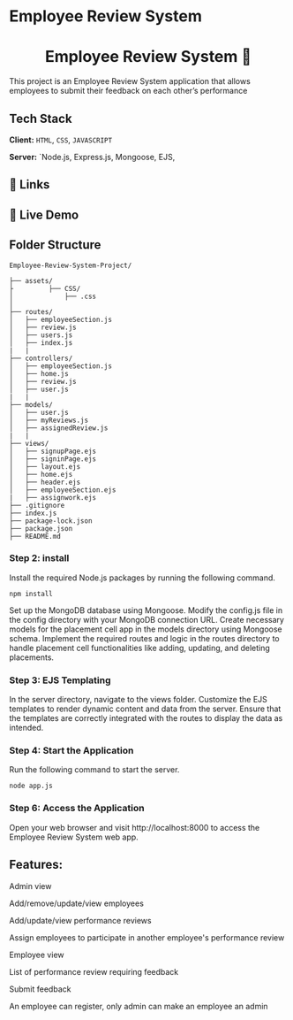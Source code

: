 # Employee Review System

<h1 align="center">Employee Review System  📝</h1>

This project is an Employee Review System application that allows employees to submit their feedback on each other’s performance

## Tech Stack

**Client:** `HTML`, `CSS`, `JAVASCRIPT`

**Server:** `Node.js, Express.js, Mongoose, EJS,

## 🔗 Links

<!-- Github Link:- https://github.com/atulsanini7900/PlacementCellApp.git -->

## 🔗 Live Demo

<!-- Render Link:- https://placement-cell-app-kxhc.onrender.com -->

## Folder Structure

```
Employee-Review-System-Project/

├── assets/
├         ├── CSS/
│             ├── .css
│
├── routes/
│   ├── employeeSection.js
│   ├── review.js
│   ├── users.js
│   ├── index.js
|   |
├── controllers/
│   ├── employeeSection.js
│   ├── home.js
│   ├── review.js
│   ├── user.js
|   |
├── models/
│   ├── user.js
│   ├── myReviews.js
│   ├── assignedReview.js
|   |
├── views/
│   ├── signupPage.ejs
│   ├── signinPage.ejs
│   ├── layout.ejs
│   ├── home.ejs
│   ├── header.ejs
│   ├── employeeSection.ejs
|   ├── assignwork.ejs
├── .gitignore
├── index.js
├── package-lock.json
├── package.json
├── README.md
```

### Step 2: install

Install the required Node.js packages by running the following command.

`npm install`

Set up the MongoDB database using Mongoose. Modify the config.js file in the config directory with your MongoDB connection URL.
Create necessary models for the placement cell app in the models directory using Mongoose schema.
Implement the required routes and logic in the routes directory to handle placement cell functionalities like adding, updating, and deleting placements.

### Step 3: EJS Templating

In the server directory, navigate to the views folder.
Customize the EJS templates to render dynamic content and data from the server.
Ensure that the templates are correctly integrated with the routes to display the data as intended.

### Step 4: Start the Application

Run the following command to start the server.

`node app.js`

### Step 6: Access the Application

Open your web browser and visit http://localhost:8000 to access the Employee Review System web app.

## Features:

Admin view

Add/remove/update/view employees

Add/update/view performance reviews

Assign employees to participate in another employee's performance review

Employee view

List of performance review requiring feedback

Submit feedback

An employee can register, only admin can make an employee an admin
